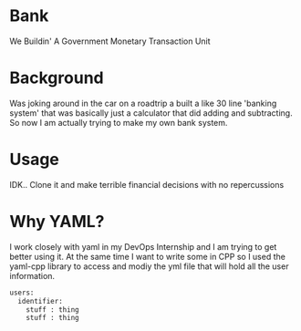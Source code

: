 # Bank
We Buildin' A Government Monetary Transaction Unit

# Background
Was joking around in the car on a roadtrip a built a like 30 line 'banking system' that was
basically just a calculator that did adding and subtracting. So now I am actually
trying to make my own bank system. 

# Usage
IDK.. Clone it and make terrible financial decisions with no repercussions

# Why YAML?
I work closely with yaml in my DevOps Internship and I am trying to get better 
using it. At the same time I want to write some in CPP so I used the yaml-cpp
library to access and modiy the yml file that will hold all the user information.

```bash
users:
  identifier:
    stuff : thing
    stuff : thing
```
